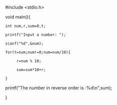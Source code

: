 #include <stdio.h>

void main(){

    int num,r,sum=0,t;

    printf("Input a number: ");

    scanf("%d",&num);

    for(t=num;num!=0;num=num/10){

         r=num % 10;

         sum=sum*10+r;

    }

printf("The number in reverse order is :%d\n",sum);

}
